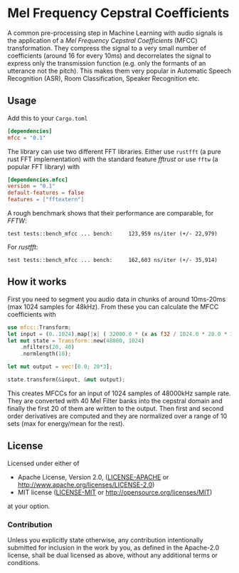 # Mel Frequency Cepstral Coefficients

A common pre-processing step in Machine Learning with audio signals is the application of a _Mel Frequency Cepstral Coefficients_ (MFCC) transformation. They compress the signal to a very small number of coefficients (around 16 for every 10ms) and decorrelates the signal to express only the transmission function (e.g. only the formants of an utterance not the pitch). This makes them very popular in Automatic Speech Recognition (ASR), Room Classification, Speaker Recognition etc. 

## Usage
Add this to your `Cargo.toml`
``` toml
[dependencies]
mfcc = "0.1"
```

The library can use two different FFT libraries. Either use `rustfft` (a pure rust FFT implementation) with the standard feature _fftrust_ or use `fftw` (a popular FFT library) with
```toml
[dependencies.mfcc]
version = "0.1"
default-features = false
features = ["fftextern"]
```

A rough benchmark shows that their performance are comparable, for _FFTW_:
```text
test tests::bench_mfcc ... bench:     123,959 ns/iter (+/- 22,979)
```
For _rustfft_:
```text
test tests::bench_mfcc ... bench:     162,603 ns/iter (+/- 35,914)
```

## How it works

First you need to segment you audio data in chunks of around 10ms-20ms (max 1024 samples for 48kHz). From these you can calculate the MFCC coefficients with
```rust
use mfcc::Transform;
let input = (0..1024).map(|x| ( 32000.0 * (x as f32 / 1024.0 * 20.0 * 3.1415).sin()) as i16).collect::<Vec<i16>>();
let mut state = Transform::new(48000, 1024)
    .nfilters(20, 40)
    .normlength(10);

let mut output = vec![0.0; 20*3];

state.transform(&input, &mut output);
```

This creates MFCCs for an input of 1024 samples of 48000kHz sample rate. They are converted with 40 Mel Filter banks into the cepstral domain and finally the first 20 of them are written to the output. Then first and second order derivatives are computed and they are normalized over a range of 10 sets (max for energy/mean for the rest).

## License

Licensed under either of

- Apache License, Version 2.0, ([LICENSE-APACHE](LICENSE-APACHE) or <http://www.apache.org/licenses/LICENSE-2.0>)
- MIT license ([LICENSE-MIT](LICENSE-MIT) or <http://opensource.org/licenses/MIT>)

at your option.

### Contribution

Unless you explicitly state otherwise, any contribution intentionally
submitted for inclusion in the work by you, as defined in the Apache-2.0
license, shall be dual licensed as above, without any additional terms or
conditions.
